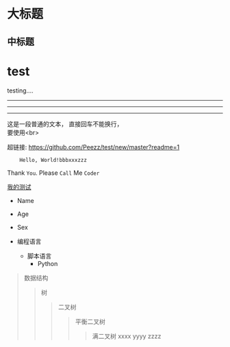 大标题
=
中标题
-

# test
testing....

---

***
___

这是一段普通的文本，
直接回车不能换行，<br>
要使用\<br>

超链接: https://github.com/Peezz/test/new/master?readme=1

        Hello, World!bbbxxxzzz
        
Thank `You`. Please `Call` Me `Coder`

[我的测试](https://github.com/Peezz/test/new/master?readme=1)

* Name
* Age
* Sex

* 编程语言
    * 脚本语言
        * Python

>数据结构
>>树
>>>二叉树
>>>>平衡二叉树
>>>>>满二叉树
xxxx
yyyy
zzzz


